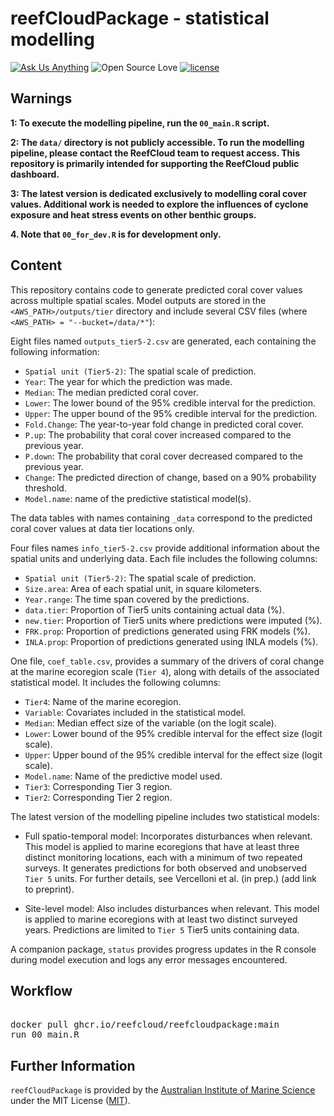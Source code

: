 # reefCloudPackage - statistical modelling

<!-- badges: start -->
[![Ask Us Anything][0a]][0b]
![Open Source Love][0c]
[![license](https://img.shields.io/badge/license-MIT%20+%20file%20LICENSE-lightgrey.svg)](https://choosealicense.com/)

[0a]: https://img.shields.io/badge/Ask%20us-anything-1abc9c.svg
[0b]: https://github.com/open-aims/bcs_mixing_model/issues/new
[0c]: https://badges.frapsoft.com/os/v2/open-source.svg?v=103

<!-- badges: end -->

## Warnings
**1: To execute the modelling pipeline, run the `00_main.R` script.**

**2: The `data/` directory is not publicly accessible. To run the modelling pipeline, please contact the ReefCloud team to request access. This repository is primarily intended for supporting the ReefCloud public dashboard.**

**3: The latest version is dedicated exclusively to modelling coral cover values. Additional work is needed to explore the influences of cyclone exposure and heat stress events on other benthic groups.**

**4. Note that `00_for_dev.R` is for development only.**

## Content 

This repository contains code to generate predicted coral cover values across multiple spatial scales. Model outputs are stored in the `<AWS_PATH>/outputs/tier` directory and include several CSV files (where `<AWS_PATH> = "--bucket=/data/*"`):

Eight files named `outputs_tier5-2.csv` are generated, each containing the following information:

- `Spatial unit (Tier5-2)`: The spatial scale of prediction. 
- `Year`: The year for which the prediction was made.
- `Median`: The median predicted coral cover.
- `Lower`: The lower bound of the 95% credible interval for the prediction.
- `Upper`: The upper bound of the 95% credible interval for the prediction.
- `Fold.Change`: The year-to-year fold change in predicted coral cover.
- `P.up`: The probability that coral cover increased compared to the previous year.
- `P.down`: The probability that coral cover decreased compared to the previous year.
- `Change`: The predicted direction of change, based on a 90% probability threshold.
- `Model.name`: name of the predictive statistical model(s). 

The data tables with names containing `_data` correspond to the predicted coral cover values at data tier locations only. 

Four files names `info_tier5-2.csv` provide additional information about the spatial units and underlying data. Each file includes the following columns:
- `Spatial unit (Tier5-2)`: The spatial scale of prediction.
- `Size.area`:  Area of each spatial unit, in square kilometers.
- `Year.range`: The time span covered by the predictions.
- `data.tier`: Proportion of Tier5 units containing actual data (%).
- `new.tier`: Proportion of Tier5 units where predictions were imputed (%).
- `FRK.prop`: Proportion of predictions generated using FRK models (%).
- `INLA.prop`: Proportion of predictions generated using INLA models (%).

One file, `coef_table.csv`, provides a summary of the drivers of coral change at the marine ecoregion scale (`Tier 4`), along with details of the associated statistical model. It includes the following columns:

- `Tier4`: Name of the marine ecoregion.
- `Variable`: Covariates included in the statistical model.
- `Median`: Median effect size of the variable (on the logit scale).
- `Lower`: Lower bound of the 95% credible interval for the effect size (logit scale).
- `Upper`: Upper bound of the 95% credible interval for the effect size (logit scale).
- `Model.name`: Name of the predictive model used.
- `Tier3`: Corresponding Tier 3 region.
- `Tier2`: Corresponding Tier 2 region.

The latest version of the modelling pipeline includes two statistical models:

* Full spatio-temporal model: Incorporates disturbances when relevant. This model is applied to marine ecoregions that have at least three distinct monitoring locations, each with a minimum of two repeated surveys. It generates predictions for both observed and unobserved `Tier 5` units. For further details, see Vercelloni et al. (in prep.) (add link to preprint).

* Site-level model: Also includes disturbances when relevant. This model is applied to marine ecoregions with at least two distinct surveyed years. Predictions are limited to `Tier 5` Tier5 units containing data.

A companion package, `status` provides progress updates in the R console during model execution and logs any error messages encountered.    

## Workflow
<pre lang="markdown"> 
docker pull ghcr.io/reefcloud/reefcloudpackage:main
run 00_main.R
</pre>

## Further Information
`reefCloudPackage` is provided by the [Australian Institute of Marine Science](https://www.aims.gov.au/) under the MIT License ([MIT](https://opensource.org/license/mit)).

